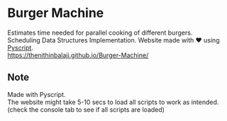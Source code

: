# Burger Machine 

Estimates time needed for parallel cooking of different burgers.   
Scheduling Data Structures Implementation. Website made with ❤️ using [Pyscript](https://pyscript.net/).   
https://thenithinbalaji.github.io/Burger-Machine/

## Note
Made with Pyscript.    
The website might take 5-10 secs to load all scripts to work as intended.   
(check the console tab to see if all scripts are loaded)
